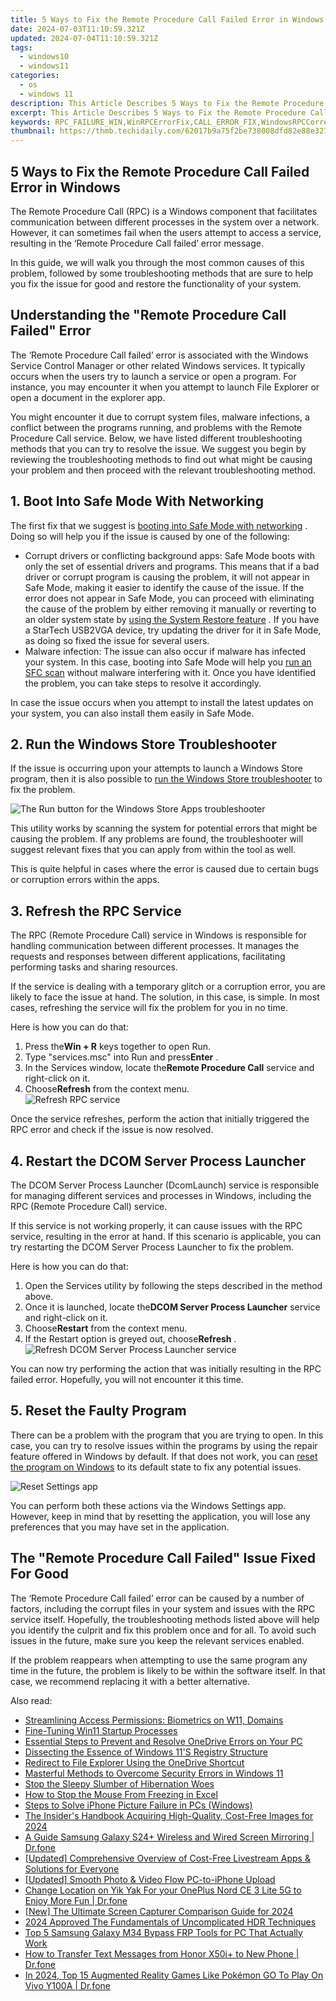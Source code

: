 ```yaml
---
title: 5 Ways to Fix the Remote Procedure Call Failed Error in Windows
date: 2024-07-03T11:10:59.321Z
updated: 2024-07-04T11:10:59.321Z
tags:
  - windows10
  - windows11
categories:
  - os
  - windows 11
description: This Article Describes 5 Ways to Fix the Remote Procedure Call Failed Error in Windows
excerpt: This Article Describes 5 Ways to Fix the Remote Procedure Call Failed Error in Windows
keywords: RPC_FAILURE_WIN,WinRPCErrorFix,CALL_ERROR_FIX,WindowsRPCCorrect,WinRPCTips5Ways,RemoteCallWinRepair,FixWindowsRPCError
thumbnail: https://thmb.techidaily.com/62017b9a75f2be738008dfd82e88e32736119212be885f48835d0be5b0d3459a.jpg
---
```


## 5 Ways to Fix the Remote Procedure Call Failed Error in Windows

 The Remote Procedure Call (RPC) is a Windows component that facilitates communication between different processes in the system over a network. However, it can sometimes fail when the users attempt to access a service, resulting in the ‘Remote Procedure Call failed’ error message.

 In this guide, we will walk you through the most common causes of this problem, followed by some troubleshooting methods that are sure to help you fix the issue for good and restore the functionality of your system.

## Understanding the "Remote Procedure Call Failed" Error

 The ‘Remote Procedure Call failed’ error is associated with the Windows Service Control Manager or other related Windows services. It typically occurs when the users try to launch a service or open a program. For instance, you may encounter it when you attempt to launch File Explorer or open a document in the explorer app.

 You might encounter it due to corrupt system files, malware infections, a conflict between the programs running, and problems with the Remote Procedure Call service. Below, we have listed different troubleshooting methods that you can try to resolve the issue. We suggest you begin by reviewing the troubleshooting methods to find out what might be causing your problem and then proceed with the relevant troubleshooting method.

## 1\. Boot Into Safe Mode With Networking

 The first fix that we suggest is [booting into Safe Mode with networking](https://www.makeuseof.com/windows-11-boot-safe-mode/) . Doing so will help you if the issue is caused by one of the following:

* Corrupt drivers or conflicting background apps: Safe Mode boots with only the set of essential drivers and programs. This means that if a bad driver or corrupt program is causing the problem, it will not appear in Safe Mode, making it easier to identify the cause of the issue. If the error does not appear in Safe Mode, you can proceed with eliminating the cause of the problem by either removing it manually or reverting to an older system state by [using the System Restore feature](https://www.makeuseof.com/windows-reset-system-restore-difference/) . If you have a StarTech USB2VGA device, try updating the driver for it in Safe Mode, as doing so fixed the issue for several users.
* Malware infection: The issue can also occur if malware has infected your system. In this case, booting into Safe Mode will help you [run an SFC scan](https://www.makeuseof.com/system-file-checker-sfc-windows/) without malware interfering with it. Once you have identified the problem, you can take steps to resolve it accordingly.

 In case the issue occurs when you attempt to install the latest updates on your system, you can also install them easily in Safe Mode.

## 2\. Run the Windows Store Troubleshooter

 If the issue is occurring upon your attempts to launch a Windows Store program, then it is also possible to [run the Windows Store troubleshooter](https://www.makeuseof.com/tag/5-tips-fix-windows-store-app-issues-windows-10/) to fix the problem.

![The Run button for the Windows Store Apps troubleshooter](https://static1.makeuseofimages.com/wordpress/wp-content/uploads/2022/11/the-run-button-for-the-app-troubleshooter.jpg)

 This utility works by scanning the system for potential errors that might be causing the problem. If any problems are found, the troubleshooter will suggest relevant fixes that you can apply from within the tool as well.

 This is quite helpful in cases where the error is caused due to certain bugs or corruption errors within the apps.

## 3\. Refresh the RPC Service

 The RPC (Remote Procedure Call) service in Windows is responsible for handling communication between different processes. It manages the requests and responses between different applications, facilitating performing tasks and sharing resources.

 If the service is dealing with a temporary glitch or a corruption error, you are likely to face the issue at hand. The solution, in this case, is simple. In most cases, refreshing the service will fix the problem for you in no time.

Here is how you can do that:

1. Press the**Win + R** keys together to open Run.
2. Type "services.msc" into Run and press**Enter** .
3. In the Services window, locate the**Remote Procedure Call** service and right-click on it.
4. Choose**Refresh** from the context menu.  
![Refresh RPC service](https://static1.makeuseofimages.com/wordpress/wp-content/uploads/2023/03/refresh-rpc.jpg)

 Once the service refreshes, perform the action that initially triggered the RPC error and check if the issue is now resolved.

## 4\. Restart the DCOM Server Process Launcher

 The DCOM Server Process Launcher (DcomLaunch) service is responsible for managing different services and processes in Windows, including the RPC (Remote Procedure Call) service.

 If this service is not working properly, it can cause issues with the RPC service, resulting in the error at hand. If this scenario is applicable, you can try restarting the DCOM Server Process Launcher to fix the problem.

Here is how you can do that:

1. Open the Services utility by following the steps described in the method above.
2. Once it is launched, locate the**DCOM Server Process Launcher** service and right-click on it.
3. Choose**Restart** from the context menu.
4. If the Restart option is greyed out, choose**Refresh** .  
![Refresh DCOM Server Process Launcher service](https://static1.makeuseofimages.com/wordpress/wp-content/uploads/2023/03/refresh-dcom.jpg)

 You can now try performing the action that was initially resulting in the RPC failed error. Hopefully, you will not encounter it this time.

## 5\. Reset the Faulty Program

 There can be a problem with the program that you are trying to open. In this case, you can try to resolve issues within the programs by using the repair feature offered in Windows by default. If that does not work, you can [reset the program on Windows](https://www.makeuseof.com/windows-reset-app/) to its default state to fix any potential issues.

![Reset Settings app](https://static1.makeuseofimages.com/wordpress/wp-content/uploads/2023/02/reset-or-repair-settings-app-edit.jpg)

 You can perform both these actions via the Windows Settings app. However, keep in mind that by resetting the application, you will lose any preferences that you may have set in the application.

## The "Remote Procedure Call Failed" Issue Fixed For Good

 The ‘Remote Procedure Call failed’ error can be caused by a number of factors, including the corrupt files in your system and issues with the RPC service itself. Hopefully, the troubleshooting methods listed above will help you identify the culprit and fix this problem once and for all. To avoid such issues in the future, make sure you keep the relevant services enabled.

 If the problem reappears when attempting to use the same program any time in the future, the problem is likely to be within the software itself. In that case, we recommend replacing it with a better alternative.


<ins class="adsbygoogle"
     style="display:block"
     data-ad-format="autorelaxed"
     data-ad-client="ca-pub-7571918770474297"
     data-ad-slot="1223367746"></ins>



<ins class="adsbygoogle"
     style="display:block"
     data-ad-client="ca-pub-7571918770474297"
     data-ad-slot="8358498916"
     data-ad-format="auto"
     data-full-width-responsive="true"></ins>

<span class="atpl-alsoreadstyle">Also read:</span>
<div><ul>
<li><a href="https://windows11.techidaily.com/streamlining-access-permissions-biometrics-on-w11-domains/"><u>Streamlining Access Permissions: Biometrics on W11, Domains</u></a></li>
<li><a href="https://windows11.techidaily.com/fine-tuning-win11-startup-processes/"><u>Fine-Tuning Win11 Startup Processes</u></a></li>
<li><a href="https://windows11.techidaily.com/essential-steps-to-prevent-and-resolve-onedrive-errors-on-your-pc/"><u>Essential Steps to Prevent and Resolve OneDrive Errors on Your PC</u></a></li>
<li><a href="https://windows11.techidaily.com/dissecting-the-essence-of-windows-11s-registry-structure/"><u>Dissecting the Essence of Windows 11'S Registry Structure</u></a></li>
<li><a href="https://windows11.techidaily.com/redirect-to-file-explorer-using-the-onedrive-shortcut/"><u>Redirect to File Explorer Using the OneDrive Shortcut</u></a></li>
<li><a href="https://windows11.techidaily.com/masterful-methods-to-overcome-security-errors-in-windows-11/"><u>Masterful Methods to Overcome Security Errors in Windows 11</u></a></li>
<li><a href="https://windows11.techidaily.com/stop-the-sleepy-slumber-of-hibernation-woes/"><u>Stop the Sleepy Slumber of Hibernation Woes</u></a></li>
<li><a href="https://windows11.techidaily.com/how-to-stop-the-mouse-from-freezing-in-excel/"><u>How to Stop the Mouse From Freezing in Excel</u></a></li>
<li><a href="https://windows11.techidaily.com/steps-to-solve-iphone-picture-failure-in-pcs-windows/"><u>Steps to Solve iPhone Picture Failure in PCs (Windows)</u></a></li>
<li><a href="https://some-skills.techidaily.com/the-insiders-handbook-acquiring-high-quality-cost-free-images-for-2024/"><u>The Insider's Handbook  Acquiring High-Quality, Cost-Free Images for 2024</u></a></li>
<li><a href="https://screen-mirror.techidaily.com/a-guide-samsung-galaxy-s24plus-wireless-and-wired-screen-mirroring-drfone-by-drfone-android/"><u>A Guide Samsung Galaxy S24+ Wireless and Wired Screen Mirroring | Dr.fone</u></a></li>
<li><a href="https://extra-lessons.techidaily.com/updated-comprehensive-overview-of-cost-free-livestream-apps-and-solutions-for-everyone/"><u>[Updated] Comprehensive Overview of Cost-Free Livestream Apps & Solutions for Everyone</u></a></li>
<li><a href="https://extra-approaches.techidaily.com/updated-smooth-photo-and-video-flow-pc-to-iphone-upload/"><u>[Updated] Smooth Photo & Video Flow  PC-to-iPhone Upload</u></a></li>
<li><a href="https://location-social.techidaily.com/change-location-on-yik-yak-for-your-oneplus-nord-ce-3-lite-5g-to-enjoy-more-fun-drfone-by-drfone-virtual-android/"><u>Change Location on Yik Yak For your OnePlus Nord CE 3 Lite 5G to Enjoy More Fun | Dr.fone</u></a></li>
<li><a href="https://remote-screen-capture.techidaily.com/new-the-ultimate-screen-capturer-comparison-guide-for-2024/"><u>[New] The Ultimate Screen Capturer Comparison Guide for 2024</u></a></li>
<li><a href="https://some-approaches.techidaily.com/2024-approved-the-fundamentals-of-uncomplicated-hdr-techniques/"><u>2024 Approved  The Fundamentals of Uncomplicated HDR Techniques</u></a></li>
<li><a href="https://android-frp.techidaily.com/top-5-samsung-galaxy-m34-bypass-frp-tools-for-pc-that-actually-work-by-drfone-android/"><u>Top 5 Samsung Galaxy M34 Bypass FRP Tools for PC That Actually Work</u></a></li>
<li><a href="https://android-transfer.techidaily.com/how-to-transfer-text-messages-from-honor-x50iplus-to-new-phone-drfone-by-drfone-transfer-from-android-transfer-from-android/"><u>How to Transfer Text Messages from Honor X50i+ to New Phone | Dr.fone</u></a></li>
<li><a href="https://change-location.techidaily.com/in-2024-top-15-augmented-reality-games-like-pokemon-go-to-play-on-vivo-y100a-drfone-by-drfone-virtual-android/"><u>In 2024, Top 15 Augmented Reality Games Like Pokémon GO To Play On Vivo Y100A | Dr.fone</u></a></li>
</ul></div>
